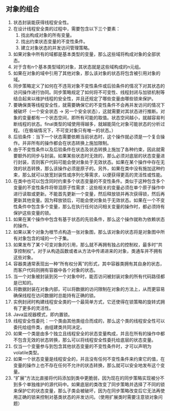 ## 对象的组合

1. 状态封装能获得线程安全性。
2. 在设计线程安全类的过程中，需要包含以下三个要素：
   1. 找出构成对象的所有变量。
   2. 找出约束状态变量的不变性条件。
   3. 建立对象状态的并发访问管理策略。
3. 如果对象中所有的域都是基本类型的变量，那么这些域将构成对象的全部状态。
4. 对于含有n个基本类型域的对象，其状态就是这些域构成的n元组。
5. 如果在对象的域中引用了其他对象，那么该对象的状态将包含被引用对象的域。
6. 同步策略定义了如何在不违背对象不变性条件或后验条件的情况下对其状态的访问操作进行协同。同步策略规定了如何将不可变性、线程封闭与加锁机制等结合起来以维护线程的安全性，并且还规定了哪些变量由哪些锁来保护。
7. 要确保类等线程安全性，就需要确保它的不变性条件不会再并发访问的情况下被破坏（一个安全状态 -> 另一个安全状态），这就需要对其状态进行推断。对象的变量都有一个状态空间，即所有可能的取值。状态空间越小，就越容易判断线程的状态。final类型的域使用得越多，就越能简化对象可能状态的分析过程。（在极端情况下，不可变对象只有唯一的状态。）
8. 后验条件：当下一个状态需要依赖当前状态时，这个操作就必须是一个复合操作。并非所有的操作都会在状态转换上施加限制。
9. 由于不变性条件以及后验条件在状态及状态转换上施加了各种约束，因此就需要额外的同步与封装。如果某些状态时无效的，那么必须对底层的状态变量进行封装，否则客户代码可能会使对象处于无效状态。如果在某个操作中存在无效的状态转换，那么该操作必须是原子的。另外，如果在类中没有施加这种约束，那么就可以放宽封装性或序列化等需求，以便获得更高的灵活性或性能。
10. 在类中也可以包含同时约束多个状态变量的不变性条件。类似于这种包含多个变量的不变性条件将带泪原子性需求：这些相关的变量必须在单个原子操作中进行读取或更新。不能首先更新一个变量，然后释放锁并再次获得锁，然后再更新其他变量。因为释放锁后，可能会使对象处于无效状态。如果在一个不变性条件中包含多个变量，那么在执行任何访问相关变量的操作时，都必须持有保护这些变量的锁。
11. 如果在某个操作中包含有基于状态的先验条件，那么这个操作就称为依赖状态的操作。
12. 如果以某个对象为根节点构造一张对象图，那么该对象的状态将是对象图中所有对象包含的域的一个子集。
13. 如果发布了某个可变对象的引用，那么就不再拥有独占的控制权，最多时“共享控制权”。对于从构造函数或者从方法中传递进来的对象，类通车并不拥有这些对象。
14. 容器类通常表现出一种“所有权分离”的形式，其中容器类拥有其自身的状态，而客户代码则拥有容器中各个对象的状态。
15. 当一个对象被封装到另一个对象中时，能否访问被封装对象的所有代码路径都是已知的。
16. 将数据封装在对象内部，可以将数据的访问限制在对象的方法上，从而更容易确保线程在访问数据时总能持有正确的锁。
17. 实例封闭时构建线程安全类的一个最简单方式，它还使得在锁策略的旋转式拥有了更多的灵活性。
18. Java监视器模式，即内置锁。
19. 线程安全性委托：一个类由其他类组合而成的，那么这个类的线程安全性可以委托给组件类，由组建类共同决定。
20. 如果一个类是由多个独立且线程安全的状态变量构成，并且在所有的操作中都不包含无效的状态转换，那么可以将线程安全性委托给底层的状态变量。
21. 仅当一个变量参与到包含其他状态变量的不变性条件时，才可以声明为volatile类型。
22. 如果一个状态变量是线程安全的，并且没有任何不变性条件来约束它的值，在变量的操作上也不存在任何不允许的状态转换，那么就可以安全地发布这个变量。
23. “扩展”方法比直接将代码添加到类中更脆弱，因为现在的同步策略实现被分不到多个单独维护的源代码中。如果底层的类改变了同步策略并选择了不同的锁来保护它的状态变量，那么子类会被破坏，因为在同步策略改变后它无法再使用正确的锁来控制对基类状态的并发访问。（使用扩展类时需要注意锁对象问题）